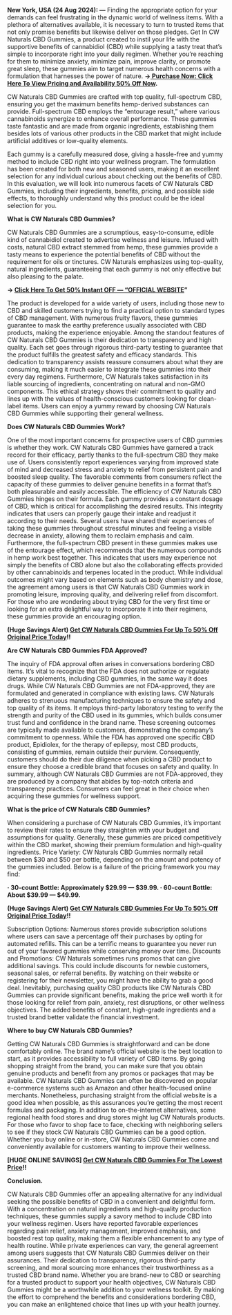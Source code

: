 
**New York, USA (24 Aug 2024): —** Finding the appropriate option for your demands can feel frustrating in the dynamic world of wellness items. With a plethora of alternatives available, it is necessary to turn to trusted items that not only promise benefits but likewise deliver on those pledges. Get In CW Naturals CBD Gummies, a product created to instil your life with the supportive benefits of cannabidiol (CBD) while supplying a tasty treat that’s simple to incorporate right into your daily regimen. Whether you’re reaching for them to minimize anxiety, minimize pain, improve clarity, or promote great sleep, these gummies aim to target numerous health concerns with a formulation that harnesses the power of nature. **→[ Purchase Now: Click Here To View Pricing and Availability 50% Off Now](https://supplementcarts.com/cw-naturals-cbd-gummies-official/).**

CW Naturals CBD Gummies are crafted with top quality, full-spectrum CBD, ensuring you get the maximum benefits hemp-derived substances can provide. Full-spectrum CBD employs the “entourage result,” where various cannabinoids synergize to enhance overall performance. These gummies taste fantastic and are made from organic ingredients, establishing them besides lots of various other products in the CBD market that might include artificial additives or low-quality elements.

Each gummy is a carefully measured dose, giving a hassle-free and yummy method to include CBD right into your wellness program. The formulation has been created for both new and seasoned users, making it an excellent selection for any individual curious about checking out the benefits of CBD. In this evaluation, we will look into numerous facets of CW Naturals CBD Gummies, including their ingredients, benefits, pricing, and possible side effects, to thoroughly understand why this product could be the ideal selection for you.


**What is CW Naturals CBD Gummies?**

CW Naturals CBD Gummies are a scrumptious, easy-to-consume, edible kind of cannabidiol created to advertise wellness and leisure. Infused with costs, natural CBD extract stemmed from hemp, these gummies provide a tasty means to experience the potential benefits of CBD without the requirement for oils or tinctures. CW Naturals emphasizes using top-quality, natural ingredients, guaranteeing that each gummy is not only effective but also pleasing to the palate.


**→ [Click Here To Get 50% Instant OFF — “OFFICIAL WEBSITE](https://supplementcarts.com/cw-naturals-cbd-gummies-official/)”**


The product is developed for a wide variety of users, including those new to CBD and skilled customers trying to find a practical option to standard types of CBD management. With numerous fruity flavors, these gummies guarantee to mask the earthy preference usually associated with CBD products, making the experience enjoyable.
Among the standout features of CW Naturals CBD Gummies is their dedication to transparency and high quality. Each set goes through rigorous third-party testing to guarantee that the product fulfills the greatest safety and efficacy standards. This dedication to transparency assists reassure consumers about what they are consuming, making it much easier to integrate these gummies into their every day regimens.
Furthermore, CW Naturals takes satisfaction in its liable sourcing of ingredients, concentrating on natural and non-GMO components. This ethical strategy shows their commitment to quality and lines up with the values of health-conscious customers looking for clean-label items. Users can enjoy a yummy reward by choosing CW Naturals CBD Gummies while supporting their general wellness.


**Does CW Naturals CBD Gummies Work?**

One of the most important concerns for prospective users of CBD gummies is whether they work. CW Naturals CBD Gummies have garnered a track record for their efficacy, partly thanks to the full-spectrum CBD they make use of. Users consistently report experiences varying from improved state of mind and decreased stress and anxiety to relief from persistent pain and boosted sleep quality. The favorable comments from consumers reflect the capacity of these gummies to deliver genuine benefits in a format that’s both pleasurable and easily accessible.
The efficiency of CW Naturals CBD Gummies hinges on their formula. Each gummy provides a constant dosage of CBD, which is critical for accomplishing the desired results. This integrity indicates that users can properly gauge their intake and readjust it according to their needs. Several users have shared their experiences of taking these gummies throughout stressful minutes and feeling a visible decrease in anxiety, allowing them to reclaim emphasis and calm.
Furthermore, the full-spectrum CBD present in these gummies makes use of the entourage effect, which recommends that the numerous compounds in hemp work best together. This indicates that users may experience not simply the benefits of CBD alone but also the collaborating effects provided by other cannabinoids and terpenes located in the product.
While individual outcomes might vary based on elements such as body chemistry and dose, the agreement among users is that CW Naturals CBD Gummies work in promoting leisure, improving quality, and delivering relief from discomfort. For those who are wondering about trying CBD for the very first time or looking for an extra delightful way to incorporate it into their regimens, these gummies provide an encouraging option.


**(Huge Savings Alert) [Get CW Naturals CBD Gummies For Up To 50% Off Original Price Today](https://supplementcarts.com/cw-naturals-cbd-gummies-official/)!!**


**Are CW Naturals CBD Gummies FDA Approved?**

The inquiry of FDA approval often arises in conversations bordering CBD items. It’s vital to recognize that the FDA does not authorize or regulate dietary supplements, including CBD gummies, in the same way it does drugs. While CW Naturals CBD Gummies are not FDA-approved, they are formulated and generated in compliance with existing laws.
CW Naturals adheres to strenuous manufacturing techniques to ensure the safety and top quality of its items. It employs third-party laboratory testing to verify the strength and purity of the CBD used in its gummies, which builds consumer trust fund and confidence in the brand name. These screening outcomes are typically made available to customers, demonstrating the company’s commitment to openness.
While the FDA has approved one specific CBD product, Epidiolex, for the therapy of epilepsy, most CBD products, consisting of gummies, remain outside their purview. Consequently, customers should do their due diligence when picking a CBD product to ensure they choose a credible brand that focuses on safety and quality.
In summary, although CW Naturals CBD Gummies are not FDA-approved, they are produced by a company that abides by top-notch criteria and transparency practices. Consumers can feel great in their choice when acquiring these gummies for wellness support.


**What is the price of CW Naturals CBD Gummies?**

When considering a purchase of CW Naturals CBD Gummies, it’s important to review their rates to ensure they straighten with your budget and assumptions for quality. Generally, these gummies are priced competitively within the CBD market, showing their premium formulation and high-quality ingredients.
Price Variety: CW Naturals CBD Gummies normally retail between $30 and $50 per bottle, depending on the amount and potency of the gummies included. Below is a failure of the pricing framework you may find:

**· 30-count Bottle: Approximately $29.99 — $39.99.
· 60-count Bottle: About $39.99 — $49.99.**


**(Huge Savings Alert) [Get CW Naturals CBD Gummies For Up To 50% Off Original Price Today](https://supplementcarts.com/cw-naturals-cbd-gummies-official/)!!**


Subscription Options: Numerous stores provide subscription solutions where users can save a percentage off their purchases by opting for automated refills. This can be a terrific means to guarantee you never run out of your favored gummies while conserving money over time.
Discounts and Promotions: CW Naturals sometimes runs promos that can give additional savings. This could include discounts for newbie customers, seasonal sales, or referral benefits. By watching on their website or registering for their newsletter, you might have the ability to grab a good deal.
Inevitably, purchasing quality CBD products like CW Naturals CBD Gummies can provide significant benefits, making the price well worth it for those looking for relief from pain, anxiety, rest disruptions, or other wellness objectives. The added benefits of constant, high-grade ingredients and a trusted brand better validate the financial investment.


**Where to buy CW Naturals CBD Gummies?**

Getting CW Naturals CBD Gummies is straightforward and can be done comfortably online. The brand name’s official website is the best location to start, as it provides accessibility to full variety of CBD items. By going shopping straight from the brand, you can make sure that you obtain genuine products and benefit from any promos or packages that may be available.
CW Naturals CBD Gummies can often be discovered on popular e-commerce systems such as Amazon and other health-focused online merchants. Nonetheless, purchasing straight from the official website is a good idea when possible, as this assurances you’re getting the most recent formulas and packaging.
In addition to on-the-internet alternatives, some regional health food stores and drug stores might lug CW Naturals products. For those who favor to shop face to face, checking with neighboring sellers to see if they stock CW Naturals CBD Gummies can be a good option.
Whether you buy online or in-store, CW Naturals CBD Gummies come and conveniently available for customers wanting to improve their wellness.


**[HUGE ONLINE SAVINGS] [Get CW Naturals CBD Gummies For The Lowest Price](https://supplementcarts.com/cw-naturals-cbd-gummies-official/)!!**


**Conclusion.**

CW Naturals CBD Gummies offer an appealing alternative for any individual seeking the possible benefits of CBD in a convenient and delightful form. With a concentration on natural ingredients and high-quality production techniques, these gummies supply a savory method to include CBD into your wellness regimen. Users have reported favorable experiences regarding pain relief, anxiety management, improved emphasis, and boosted rest top quality, making them a flexible enhancement to any type of health routine.
While private experiences can vary, the general agreement among users suggests that CW Naturals CBD Gummies deliver on their assurances. Their dedication to transparency, rigorous third-party screening, and moral sourcing more enhances their trustworthiness as a trusted CBD brand name.
Whether you are brand-new to CBD or searching for a trusted product to support your health objectives, CW Naturals CBD Gummies might be a worthwhile addition to your wellness toolkit. By making the effort to comprehend the benefits and considerations bordering CBD, you can make an enlightened choice that lines up with your health journey.

